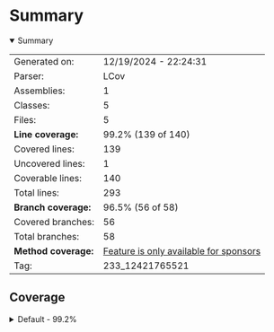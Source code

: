 # Summary
<details open><summary>Summary</summary>

|||
|:---|:---|
| Generated on: | 12/19/2024 - 22:24:31 |
| Parser: | LCov |
| Assemblies: | 1 |
| Classes: | 5 |
| Files: | 5 |
| **Line coverage:** | 99.2% (139 of 140) |
| Covered lines: | 139 |
| Uncovered lines: | 1 |
| Coverable lines: | 140 |
| Total lines: | 293 |
| **Branch coverage:** | 96.5% (56 of 58) |
| Covered branches: | 56 |
| Total branches: | 58 |
| **Method coverage:** | [Feature is only available for sponsors](https://reportgenerator.io/pro) |
| Tag: | 233_12421765521 |

</details>

## Coverage
<details><summary>Default - 99.2%</summary>

|**Name**|**Line**|**Branch**|
|:---|---:|---:|
|**Default**|**99.2%**|**96.5%**|
|/home/runner/work/SharpMathLib/SharpMathLib/SharpFractions/BigIntExtra.cs|100%|100%|
|/home/runner/work/SharpMathLib/SharpMathLib/SharpFractions/Comparison.cs|95%|80%|
|/home/runner/work/SharpMathLib/SharpMathLib/SharpFractions/Fraction.cs|100%|100%|
|/home/runner/work/SharpMathLib/SharpMathLib/SharpFractions/Operators.cs|100%|100%|
|/home/runner/work/SharpMathLib/SharpMathLib/SharpFractions/StringRepresenta<br/>tion.cs|100%|100%|

</details>
